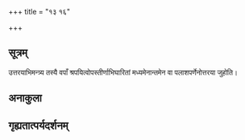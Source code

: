 +++
title = "१३ १६"

+++
## सूत्रम्
उत्तरयाभिमन्त्र्य तस्यै वपाँ श्रपयित्वोपस्तीर्णाभिघारितां मध्यमेनान्तमेन वा पलाशपर्णेनोत्तरया जुहोति।
## अनाकुला

## गृह्यतात्पर्यदर्शनम्

